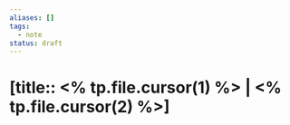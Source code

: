```yaml
---
aliases: []
tags:
  - note
status: draft
---
```


# [title:: <% tp.file.cursor(1) %> | <% tp.file.cursor(2) %>]

